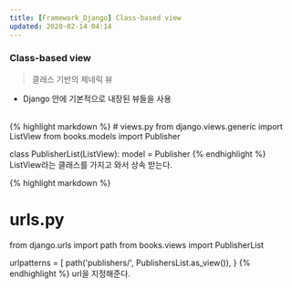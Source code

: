 ```yaml
---
title: [Framework_Django] Class-based view
updated: 2020-02-14 04:14
---
```


### Class-based view

> 클래스 기반의 제네릭 뷰
- Django 안에 기본적으로 내장된 뷰들을 사용
<br>
{% highlight markdown %}
# views.py
from django.views.generic import ListView
from books.models import Publisher

class PublisherList(ListView):
    model = Publisher
{% endhighlight %}
ListView라는 클래스를 가지고 와서 상속 받는다.

{% highlight markdown %}
# urls.py
from django.urls import path
from books.views import PublisherList

urlpatterns = [
    path('publishers/', PublishersList.as_view()),
}
{% endhighlight %}
url을 지정해준다.
